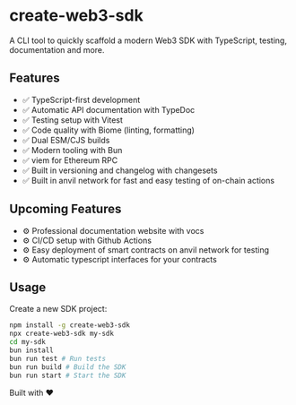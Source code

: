 # create-web3-sdk

A CLI tool to quickly scaffold a modern Web3 SDK with TypeScript, testing, documentation and more.

## Features

- ✅ TypeScript-first development
- ✅ Automatic API documentation with TypeDoc
- ✅ Testing setup with Vitest
- ✅ Code quality with Biome (linting, formatting)
- ✅ Dual ESM/CJS builds
- ✅ Modern tooling with Bun
- ✅ viem for Ethereum RPC 
- ✅ Built in versioning and changelog with changesets
- ✅ Built in anvil network for fast and easy testing of on-chain actions 

## Upcoming Features
- ⚙️ Professional documentation website with vocs
- ⚙️ CI/CD setup with Github Actions
- ⚙️ Easy deployment of smart contracts on anvil network for testing
- ⚙️ Automatic typescript interfaces for your contracts

## Usage

Create a new SDK project:

```bash
npm install -g create-web3-sdk
npx create-web3-sdk my-sdk 
cd my-sdk
bun install
bun run test # Run tests
bun run build # Build the SDK
bun run start # Start the SDK
```

Built with ❤️ 